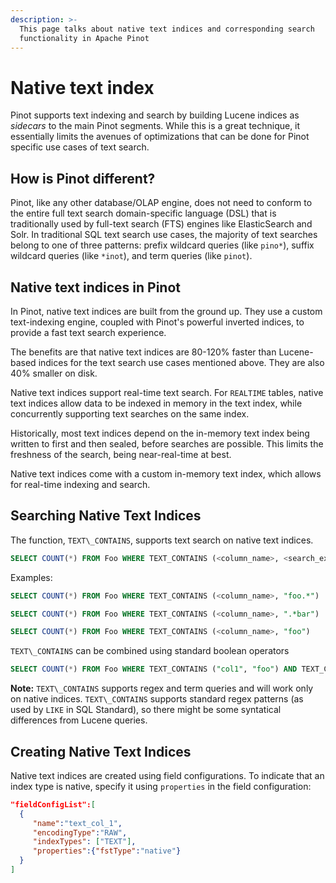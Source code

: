 ```yaml
---
description: >-
  This page talks about native text indices and corresponding search
  functionality in Apache Pinot
---
```


# Native text index

Pinot supports text indexing and search by building Lucene indices as _sidecars_ to the main Pinot segments. While this is a great technique, it essentially limits the avenues of optimizations that can be done for Pinot specific use cases of text search.

## How is Pinot different?

Pinot, like any other database/OLAP engine, does not need to conform to the entire full text search domain-specific language (DSL) that is traditionally used by full-text search (FTS) engines like ElasticSearch and Solr. In traditional SQL text search use cases, the majority of text searches belong to one of three patterns: prefix wildcard queries (like `pino*`), suffix wildcard queries (like `*inot`), and term queries (like `pinot`).

## Native text indices in Pinot

In Pinot, native text indices are built from the ground up. They use a custom text-indexing engine, coupled with Pinot's powerful inverted indices, to provide a fast text search experience.

The benefits are that native text indices are 80-120% faster than Lucene-based indices for the text search use cases mentioned above. They are also 40% smaller on disk.

Native text indices support real-time text search. For `REALTIME` tables, native text indices allow data to be indexed in memory in the text index, while concurrently supporting text searches on the same index.

Historically, most text indices depend on the in-memory text index being written to first and then sealed, before searches are possible. This limits the freshness of the search, being near-real-time at best.

Native text indices come with a custom in-memory text index, which allows for real-time indexing and search.

## Searching Native Text Indices

The function, `TEXT\_CONTAINS`, supports text search on native text indices.

```sql
SELECT COUNT(*) FROM Foo WHERE TEXT_CONTAINS (<column_name>, <search_expression>)
```

Examples:

```sql
SELECT COUNT(*) FROM Foo WHERE TEXT_CONTAINS (<column_name>, "foo.*")
```

```sql
SELECT COUNT(*) FROM Foo WHERE TEXT_CONTAINS (<column_name>, ".*bar")
```

```sql
SELECT COUNT(*) FROM Foo WHERE TEXT_CONTAINS (<column_name>, "foo")
```

`TEXT\_CONTAINS` can be combined using standard boolean operators

```sql
SELECT COUNT(*) FROM Foo WHERE TEXT_CONTAINS ("col1", "foo") AND TEXT_CONTAINS ("col2", "bar")
```

**Note:** `TEXT\_CONTAINS` supports regex and term queries and will work only on native indices. `TEXT\_CONTAINS` supports standard regex patterns (as used by `LIKE` in SQL Standard), so there might be some syntatical differences from Lucene queries.

## Creating Native Text Indices

Native text indices are created using field configurations. To indicate that an index type is native, specify it using `properties` in the field configuration:

```json
"fieldConfigList":[
  {
     "name":"text_col_1",
     "encodingType":"RAW",
     "indexTypes": ["TEXT"],
     "properties":{"fstType":"native"}
  }
]
```
